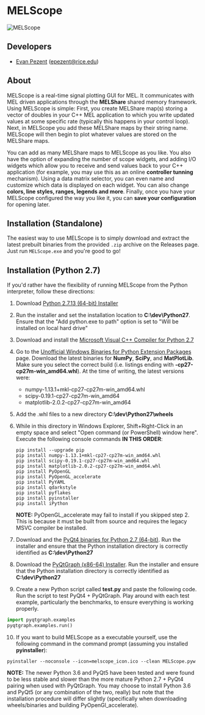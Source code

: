 # MELScope

![MELScope](https://github.com/epezent/MEL/blob/master/melscope/melscope_screen.png)

## Developers

- [Evan Pezent](http://evanpezent.com) (epezent@rice.edu)

## About

MELScope is a real-time signal plotting GUI for MEL. It communicates with MEL driven applications through the **MELShare** shared memory framework. Using MELScope is simple: First, you create MELShare map(s) storing a vector of doubles in your C++ MEL application to which you write updated values at some specific rate (typically this happens in your control loop). Next, in MELScope you add these MELShare maps by their string name. MELScope will then begin to plot whatever values are stored on the MELShare maps.

You can add as many MELShare maps to MELScope as you like. You also have the option of expanding the number of scope widgets, and adding I/O widgets which allow you to receive and send values back to your C++ application (for example, you may use this as an online **controller tunning** mechanism). Using a data matrix selector, you can even name and customize which data is displayed on each widget. You can also change **colors, line styles, ranges, legends and more**. Finally, once you have your MELScope configured the way you like it, you can **save your configuration** for opening later.

## Installation (Standalone)

The easiest way to use MELScope is to simply download and extract the latest  prebuilt binaries from the provided `.zip` archive on the Releases page. Just run `MELScope.exe` and you're good to go!

## Installation (Python 2.7)

If you'd rather have the flexibility of running MELScope from the Python interpreter, follow these directions:

1. Download [Python 2.7.13 (64-bit) Installer](https://www.python.org/downloads/release/python-2713/)

2. Run the installer and set the installation location to **C:\dev\Python27**. Ensure that the "Add python.exe to path" option is set to "Will be installed on local hard drive"

3. Download and install the [Microsoft Visual C++ Compiler for Python 2.7](https://www.microsoft.com/en-us/download/details.aspx?id=44266)

4. Go to the [Unofficial Windows Binaries for Python Extension Packages](http://www.lfd.uci.edu/~gohlke/pythonlibs/) page. Download the latest binaries for **NumPy**, **SciPy**, and **MatPlotLib**. Make sure you select the correct build (i.e. listings ending with **-cp27-cp27m-win\_amd64.whl**). At the time of writing, the latest versions were:

    - numpy-1.13.1+mkl-cp27-cp27m-win_amd64.whl
    - scipy-0.19.1-cp27-cp27m-win_amd64
    - matplotlib-2.0.2-cp27-cp27m-win_amd64

5. Add the .whl files to a new directory **C:\dev\Python27\wheels**

6. While in this directory in Windows Explorer, Shift+Right-Click in an empty space and select "Open command (or PowerShell) window here". Execute the following console commands **IN THIS ORDER**:

   ```
   pip install --upgrade pip
   pip install numpy-1.13.1+mkl-cp27-cp27m-win_amd64.whl
   pip install scipy-0.19.1-cp27-cp27m-win_amd64.whl
   pip install matplotlib-2.0.2-cp27-cp27m-win_amd64.whl
   pip install PyOpenGL
   pip install PyOpenGL_accelerate
   pip install PyYAML
   pip install qdarkstyle
   pip install pyflakes
   pip install pyinstaller
   pip install iPython
   ```

   **NOTE:** PyOpenGL_accelerate may fail to install if you skipped step 2. This is because it must be built from source and requires the legacy MSVC compiler be installed.

7. Download and the [PyQt4 binaries for Python 2.7 (64-bit)](https://sourceforge.net/projects/pyqt/files/PyQt4/PyQt-4.11.4/PyQt4-4.11.4-gpl-Py2.7-Qt4.8.7-x64.exe/download?use_mirror=managedway&r=https%3A%2F%2Fsourceforge.net%2Fprojects%2Fpyqt%2Ffiles%2FPyQt4%2FPyQt-4.11.4%2F&use_mirror=managedway). Run the installer and ensure that the Python installation directory is correctly identified as **C:\dev\Python27**

8. Download the [PyQtGraph (x86-64) Installer](http://www.pyqtgraph.org/). Run the installer and ensure that the Python installation directory is correctly identified as **C:\dev\Python27**

9. Create a new Python script called **test.py** and paste the following code. Run the script to test PyQt4 + PyQtGraph. Play around with each test example, particularly the benchmarks, to ensure everything is working properly.

  ```python
  import pyqtgraph.examples
  pyqtgraph.examples.run()
  ```

  10. If you want to build MELScope as a executable yourself, use the following command in the command prompt (assuming you installed **pyinstaller**):

  ```
  pyinstaller --noconsole --icon=melscope_icon.ico --clean MELScope.pyw
  ```

**NOTE:** The newer Python 3.6 and PyQt5 have been tested and were found to be less stable and slower than the more mature Python 2.7 + PyQt4 pairing when used with PyQtGraph. You may choose to install Python 3.6 and PyQt5 (or any combination of the two, really) but note that the installation procedure will differ slightly (specifically when downloading wheels/binaries and building PyOpenGl_accelerate).


